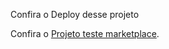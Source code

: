 <p>Confira o Deploy desse projeto</p>
    <p>Confira o <a href="https://projeto-marketplace.vercel.app/">Projeto teste marketplace</a>.</p>
